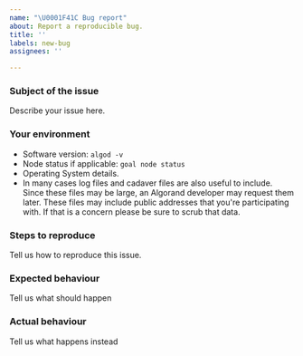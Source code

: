 ```yaml
---
name: "\U0001F41C Bug report"
about: Report a reproducible bug.
title: ''
labels: new-bug
assignees: ''

---
```


### Subject of the issue
Describe your issue here.

### Your environment
* Software version: `algod -v`
* Node status if applicable: `goal node status`
* Operating System details. 
* In many cases log files and cadaver files are also useful to include. Since these files may be large, an Algorand developer may request them later. These files may include public addresses that you're participating with. If that is a concern please be sure to scrub that data.

### Steps to reproduce
Tell us how to reproduce this issue.

### Expected behaviour
Tell us what should happen

### Actual behaviour
Tell us what happens instead

